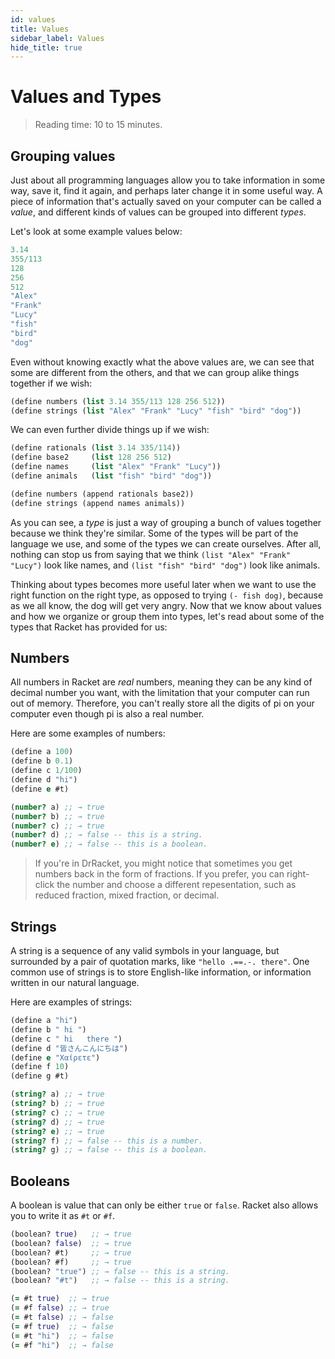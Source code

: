 ```yaml
---
id: values
title: Values
sidebar_label: Values
hide_title: true
---
```


# Values and Types

> Reading time: 10 to 15 minutes.

## Grouping values

Just about all programming languages allow you to take information in some way,
save it, find it again, and perhaps later change it in some useful way. A piece
of information that's actually saved on your computer can be called a _value_,
and different kinds of values can be grouped into different _types_.

Let's look at some example values below:

``` clojure
3.14
355/113
128
256
512
"Alex"
"Frank"
"Lucy"
"fish"
"bird"
"dog"
```

Even without knowing exactly what the above values are, we can see that some are
different from the others, and that we can group alike things together if we
wish:

``` clojure
(define numbers (list 3.14 355/113 128 256 512))
(define strings (list "Alex" "Frank" "Lucy" "fish" "bird" "dog"))
```

We can even further divide things up if we wish:

``` clojure
(define rationals (list 3.14 335/114))
(define base2     (list 128 256 512)
(define names     (list "Alex" "Frank" "Lucy"))
(define animals   (list "fish" "bird" "dog"))

(define numbers (append rationals base2))
(define strings (append names animals))
```

As you can see, a _type_ is just a way of grouping a bunch of values together
because we think they're similar. Some of the types will be part of the language
we use, and some of the types we can create ourselves. After all, nothing can
stop us from saying that we think `(list "Alex" "Frank" "Lucy")` look like 
names, and `(list "fish" "bird" "dog")` look like animals.

Thinking about types becomes more useful later when we want to use the right 
function on the right type, as opposed to trying `(- fish dog)`, because as we 
all know, the dog will get very angry. Now that we know about values and how we
organize or group them into types, let's read about some of the types that 
Racket has provided for us:

## Numbers

All numbers in Racket are _real_ numbers, meaning they can be any kind of
decimal number you want, with the limitation that your computer can run out of
memory. Therefore, you can't really store all the digits of pi on your computer
even though pi is also a real number.

Here are some examples of numbers:

``` clojure
(define a 100)
(define b 0.1)
(define c 1/100)
(define d "hi")
(define e #t)

(number? a) ;; → true
(number? b) ;; → true
(number? c) ;; → true
(number? d) ;; → false -- this is a string.
(number? e) ;; → false -- this is a boolean.
```

> If you're in DrRacket, you might notice that sometimes you get numbers back in
> the form of fractions. If you prefer, you can right-click the number and
> choose a different repesentation, such as reduced fraction, mixed fraction, or
> decimal.

## Strings

A string is a sequence of any valid symbols in your language, but surrounded by
a pair of quotation marks, like `"hello .==.-. there"`. One common use of
strings is to store English-like information, or information written in our
natural language.

Here are examples of strings:

``` clojure
(define a "hi")
(define b " hi ")
(define c " hi   there ")
(define d "皆さんこんにちは")
(define e "Χαίρετε")
(define f 10)
(define g #t)

(string? a) ;; → true
(string? b) ;; → true
(string? c) ;; → true
(string? d) ;; → true
(string? e) ;; → true
(string? f) ;; → false -- this is a number.
(string? g) ;; → false -- this is a boolean.
```

## Booleans

A boolean is value that can only be either `true` or `false`. Racket also allows
you to write it as `#t` or `#f`.

``` clojure
(boolean? true)   ;; → true
(boolean? false)  ;; → true
(boolean? #t)     ;; → true
(boolean? #f)     ;; → true
(boolean? "true") ;; → false -- this is a string.
(boolean? "#t")   ;; → false -- this is a string.

(= #t true)  ;; → true
(= #f false) ;; → true
(= #t false) ;; → false
(= #f true)  ;; → false
(= #t "hi")  ;; → false
(= #f "hi")  ;; → false
```
